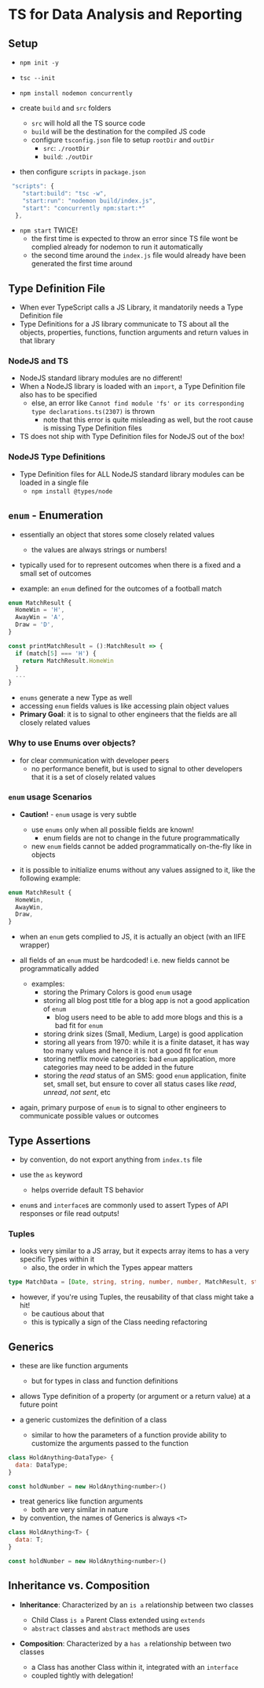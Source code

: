 # TS for Data Analysis and Reporting

## Setup

- `npm init -y`
- `tsc --init`
- `npm install nodemon concurrently`

- create `build` and `src` folders

  - `src` will hold all the TS source code
  - `build` will be the destination for the compiled JS code
  - configure `tsconfig.json` file to setup `rootDir` and `outDir`
    - `src`: `./rootDir`
    - `build`: `./outDir`

- then configure `scripts` in `package.json`

```js
 "scripts": {
    "start:build": "tsc -w",
    "start:run": "nodemon build/index.js",
    "start": "concurrently npm:start:*"
  },
```

- `npm start` TWICE!
  - the first time is expected to throw an error since TS file wont be complied already for nodemon to run it automatically
  - the second time around the `index.js` file would already have been generated the first time around

## Type Definition File

- When ever TypeScript calls a JS Library, it mandatorily needs a Type Definition file
- Type Definitions for a JS library communicate to TS about all the objects, properties, functions, function arguments and return values in that library

### NodeJS and TS

- NodeJS standard library modules are no different!
- When a NodeJS library is loaded with an `import`, a Type Definition file also has to be specified
  - else, an error like `Cannot find module 'fs' or its corresponding type declarations.ts(2307)` is thrown
    - note that this error is quite misleading as well, but the root cause is missing Type Definition files
- TS does not ship with Type Definition files for NodeJS out of the box!

### NodeJS Type Definitions

- Type Definition files for ALL NodeJS standard library modules can be loaded in a single file
  - `npm install @types/node`

## `enum` - Enumeration

- essentially an object that stores some closely related values

  - the values are always strings or numbers!

- typically used for to represent outcomes when there is a fixed and a small set of outcomes

- example: an `enum` defined for the outcomes of a football match

```js
enum MatchResult {
  HomeWin = 'H',
  AwayWin = 'A',
  Draw = 'D',
}

const printMatchResult = ():MatchResult => {
  if (match[5] === 'H') {
    return MatchResult.HomeWin
  }
  ...
}

```

- `enums` generate a new Type as well
- accessing `enum` fields values is like accessing plain object values
- **Primary Goal**: it is to signal to other engineers that the fields are all closely related values

### Why to use Enums over objects?

- for clear communication with developer peers
  - no performance benefit, but is used to signal to other developers that it is a set of closely related values

### `enum` usage Scenarios

- **Caution!** - `enum` usage is very subtle

  - use `enums` only when all possible fields are known!
    - enum fields are not to change in the future programmatically
  - new `enum` fields cannot be added programmatically on-the-fly like in objects

- it is possible to initialize enums without any values assigned to it, like the following example:

```js
enum MatchResult {
  HomeWin,
  AwayWin,
  Draw,
}

```

- when an `enum` gets complied to JS, it is actually an object (with an IIFE wrapper)

- all fields of an `enum` must be hardcoded! i.e. new fields cannot be programmatically added

  - examples:
    - storing the Primary Colors is good `enum` usage
    - storing all blog post title for a blog app is not a good application of `enum`
      - blog users need to be able to add more blogs and this is a bad fit for `enum`
    - storing drink sizes (Small, Medium, Large) is good application
    - storing all years from 1970: while it is a finite dataset, it has way too many values and hence it is not a good fit for `enum`
    - storing netflix movie categories: bad `enum` application, more categories may need to be added in the future
    - storing the _read_ status of an SMS: good `enum` application, finite set, small set, but ensure to cover all status cases like _read_, _unread_, _not sent_, etc

- again, primary purpose of `enum` is to signal to other engineers to communicate possible values or outcomes

## Type Assertions

- by convention, do not export anything from `index.ts` file
- use the `as` keyword

  - helps override default TS behavior

- `enum`s and `interface`s are commonly used to assert Types of API responses or file read outputs!

### Tuples

- looks very similar to a JS array, but it expects array items to has a very specific Types within it
  - also, the order in which the Types appear matters

```ts
type MatchData = [Date, string, string, number, number, MatchResult, string]; // Type Signature of a Tuple
```

- however, if you're using Tuples, the reusability of that class might take a hit!
  - be cautious about that
  - this is typically a sign of the Class needing refactoring

## Generics

- these are like function arguments

  - but for types in class and function definitions

- allows Type definition of a property (or argument or a return value) at a future point
- a generic customizes the definition of a class
  - similar to how the parameters of a function provide ability to customize the arguments passed to the function

```js
class HoldAnything<DataType> {
  data: DataType;
}

const holdNumber = new HoldAnything<number>()
```

- treat generics like function arguments
  - both are very similar in nature
- by convention, the names of Generics is always `<T>`

```js
class HoldAnything<T> {
  data: T;
}

const holdNumber = new HoldAnything<number>()
```

## Inheritance vs. Composition

- **Inheritance**: Characterized by an `is a` relationship between two classes

  - Child Class `is a` Parent Class extended using `extends`
  - `abstract` classes and `abstract` methods are uses

- **Composition**: Characterized by a `has a` relationship between two classes
  - a Class has another Class within it, integrated with an `interface`
  - coupled tightly with delegation!
